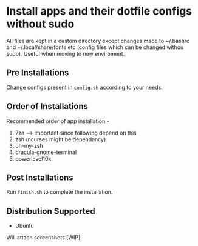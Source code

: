 # Install apps and their dotfile configs without sudo

All files are kept in a custom directory except changes made to ~/.bashrc and ~/.local/share/fonts etc (config files which can be changed withou sudo). Useful when moving to new enviroment.

## Pre Installations
Change configs present in `config.sh` according to your needs.

## Order of Installations
Recommended order of app installation -

1. 7za --> important since following depend on this
1. zsh (ncurses might be dependancy)
1. oh-my-zsh
1. dracula-gnome-terminal
1. powerlevel10k

## Post Installations
Run `finish.sh` to complete the installation.

## Distribution Supported
* Ubuntu

Will attach screenshots [WIP]
